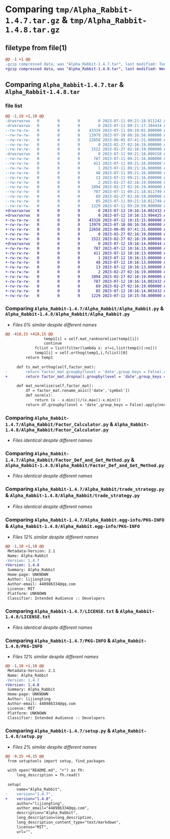 # Comparing `tmp/Alpha_Rabbit-1.4.7.tar.gz` & `tmp/Alpha_Rabbit-1.4.8.tar.gz`

## filetype from file(1)

```diff
@@ -1 +1 @@
-gzip compressed data, was "Alpha_Rabbit-1.4.7.tar", last modified: Tue Jul 11 09:21:18 2023, max compression
+gzip compressed data, was "Alpha_Rabbit-1.4.8.tar", last modified: Wed Jul 12 10:16:14 2023, max compression
```

## Comparing `Alpha_Rabbit-1.4.7.tar` & `Alpha_Rabbit-1.4.8.tar`

### file list

```diff
@@ -1,19 +1,19 @@
-drwxrwxrwx   0        0        0        0 2023-07-11 09:21:18.011242 Alpha_Rabbit-1.4.7/
-drwxrwxrwx   0        0        0        0 2023-07-11 09:21:17.384434 Alpha_Rabbit-1.4.7/Alpha_Rabbit/
--rw-rw-rw-   0        0        0    43319 2023-07-11 09:19:02.000000 Alpha_Rabbit-1.4.7/Alpha_Rabbit/Alpha_Rabbit.py
--rw-rw-rw-   0        0        0    13979 2023-07-10 08:16:58.000000 Alpha_Rabbit-1.4.7/Alpha_Rabbit/Factor_Calculator.py
--rw-rw-rw-   0        0        0    22658 2023-06-05 07:41:31.000000 Alpha_Rabbit-1.4.7/Alpha_Rabbit/Factor_Def_and_Get_Method.py
--rw-rw-rw-   0        0        0        0 2023-02-27 02:16:19.000000 Alpha_Rabbit-1.4.7/Alpha_Rabbit/__init__.py
--rw-rw-rw-   0        0        0     1522 2023-02-27 02:16:19.000000 Alpha_Rabbit-1.4.7/Alpha_Rabbit/trade_strategy.py
-drwxrwxrwx   0        0        0        0 2023-07-11 09:21:18.009158 Alpha_Rabbit-1.4.7/Alpha_Rabbit.egg-info/
--rw-rw-rw-   0        0        0      787 2023-07-11 09:21:16.000000 Alpha_Rabbit-1.4.7/Alpha_Rabbit.egg-info/PKG-INFO
--rw-rw-rw-   0        0        0      411 2023-07-11 09:21:16.000000 Alpha_Rabbit-1.4.7/Alpha_Rabbit.egg-info/SOURCES.txt
--rw-rw-rw-   0        0        0        1 2023-07-11 09:21:16.000000 Alpha_Rabbit-1.4.7/Alpha_Rabbit.egg-info/dependency_links.txt
--rw-rw-rw-   0        0        0       48 2023-07-11 09:21:16.000000 Alpha_Rabbit-1.4.7/Alpha_Rabbit.egg-info/requires.txt
--rw-rw-rw-   0        0        0       13 2023-07-11 09:21:16.000000 Alpha_Rabbit-1.4.7/Alpha_Rabbit.egg-info/top_level.txt
--rw-rw-rw-   0        0        0        2 2023-02-27 02:16:19.000000 Alpha_Rabbit-1.4.7/Alpha_Rabbit.egg-info/zip-safe
--rw-rw-rw-   0        0        0     1094 2023-02-27 02:16:19.000000 Alpha_Rabbit-1.4.7/LICENSE.txt
--rw-rw-rw-   0        0        0      787 2023-07-11 09:21:18.011749 Alpha_Rabbit-1.4.7/PKG-INFO
--rw-rw-rw-   0        0        0       69 2023-02-27 02:16:19.000000 Alpha_Rabbit-1.4.7/README.md
--rw-rw-rw-   0        0        0       85 2023-07-11 09:21:18.012749 Alpha_Rabbit-1.4.7/setup.cfg
--rw-rw-rw-   0        0        0     1229 2023-07-11 09:20:59.000000 Alpha_Rabbit-1.4.7/setup.py
+drwxrwxrwx   0        0        0        0 2023-07-12 10:16:14.002432 Alpha_Rabbit-1.4.8/
+drwxrwxrwx   0        0        0        0 2023-07-12 10:16:13.994425 Alpha_Rabbit-1.4.8/Alpha_Rabbit/
+-rw-rw-rw-   0        0        0    43328 2023-07-12 10:15:15.000000 Alpha_Rabbit-1.4.8/Alpha_Rabbit/Alpha_Rabbit.py
+-rw-rw-rw-   0        0        0    13979 2023-07-10 08:16:58.000000 Alpha_Rabbit-1.4.8/Alpha_Rabbit/Factor_Calculator.py
+-rw-rw-rw-   0        0        0    22658 2023-06-05 07:41:31.000000 Alpha_Rabbit-1.4.8/Alpha_Rabbit/Factor_Def_and_Get_Method.py
+-rw-rw-rw-   0        0        0        0 2023-02-27 02:16:19.000000 Alpha_Rabbit-1.4.8/Alpha_Rabbit/__init__.py
+-rw-rw-rw-   0        0        0     1522 2023-02-27 02:16:19.000000 Alpha_Rabbit-1.4.8/Alpha_Rabbit/trade_strategy.py
+drwxrwxrwx   0        0        0        0 2023-07-12 10:16:14.000844 Alpha_Rabbit-1.4.8/Alpha_Rabbit.egg-info/
+-rw-rw-rw-   0        0        0      787 2023-07-12 10:16:13.000000 Alpha_Rabbit-1.4.8/Alpha_Rabbit.egg-info/PKG-INFO
+-rw-rw-rw-   0        0        0      411 2023-07-12 10:16:13.000000 Alpha_Rabbit-1.4.8/Alpha_Rabbit.egg-info/SOURCES.txt
+-rw-rw-rw-   0        0        0        1 2023-07-12 10:16:13.000000 Alpha_Rabbit-1.4.8/Alpha_Rabbit.egg-info/dependency_links.txt
+-rw-rw-rw-   0        0        0       48 2023-07-12 10:16:13.000000 Alpha_Rabbit-1.4.8/Alpha_Rabbit.egg-info/requires.txt
+-rw-rw-rw-   0        0        0       13 2023-07-12 10:16:13.000000 Alpha_Rabbit-1.4.8/Alpha_Rabbit.egg-info/top_level.txt
+-rw-rw-rw-   0        0        0        2 2023-02-27 02:16:19.000000 Alpha_Rabbit-1.4.8/Alpha_Rabbit.egg-info/zip-safe
+-rw-rw-rw-   0        0        0     1094 2023-02-27 02:16:19.000000 Alpha_Rabbit-1.4.8/LICENSE.txt
+-rw-rw-rw-   0        0        0      787 2023-07-12 10:16:14.002432 Alpha_Rabbit-1.4.8/PKG-INFO
+-rw-rw-rw-   0        0        0       69 2023-02-27 02:16:19.000000 Alpha_Rabbit-1.4.8/README.md
+-rw-rw-rw-   0        0        0       85 2023-07-12 10:16:14.003432 Alpha_Rabbit-1.4.8/setup.cfg
+-rw-rw-rw-   0        0        0     1229 2023-07-12 10:15:58.000000 Alpha_Rabbit-1.4.8/setup.py
```

### Comparing `Alpha_Rabbit-1.4.7/Alpha_Rabbit/Alpha_Rabbit.py` & `Alpha_Rabbit-1.4.8/Alpha_Rabbit/Alpha_Rabbit.py`

 * *Files 0% similar despite different names*

```diff
@@ -418,15 +418,15 @@
                 temp1[i] = self.mat_ranknormlize(temp1[i])
                 continue
             fclist = list(filter(lambda x: x!=i,list(temp1)[:no]))
             temp1[i] = self.orthog(temp1,i,fclist)[0]
         return temp1
     
     def ts_mat_orthog(self,factor_mat):
-        return factor_mat.groupby(level = 'date',group_keys = False).apply(self.mat_orthog)
+        return factor_mat.dropna().groupby(level = 'date',group_keys = False).apply(self.mat_orthog)
     
     def mat_normlize(self,factor_mat):
         df = factor_mat.rename_axis(['date','symbol'])
         def norm(x):
             return (x - x.min())/(x.max()-x.min())
         return df.groupby(level = 'date',group_keys = False).apply(norm)
```

### Comparing `Alpha_Rabbit-1.4.7/Alpha_Rabbit/Factor_Calculator.py` & `Alpha_Rabbit-1.4.8/Alpha_Rabbit/Factor_Calculator.py`

 * *Files identical despite different names*

### Comparing `Alpha_Rabbit-1.4.7/Alpha_Rabbit/Factor_Def_and_Get_Method.py` & `Alpha_Rabbit-1.4.8/Alpha_Rabbit/Factor_Def_and_Get_Method.py`

 * *Files identical despite different names*

### Comparing `Alpha_Rabbit-1.4.7/Alpha_Rabbit/trade_strategy.py` & `Alpha_Rabbit-1.4.8/Alpha_Rabbit/trade_strategy.py`

 * *Files identical despite different names*

### Comparing `Alpha_Rabbit-1.4.7/Alpha_Rabbit.egg-info/PKG-INFO` & `Alpha_Rabbit-1.4.8/Alpha_Rabbit.egg-info/PKG-INFO`

 * *Files 12% similar despite different names*

```diff
@@ -1,10 +1,10 @@
 Metadata-Version: 2.1
 Name: Alpha-Rabbit
-Version: 1.4.7
+Version: 1.4.8
 Summary: Alpha_Rabbit
 Home-page: UNKNOWN
 Author: lijiongting
 Author-email: 448986334@qq.com
 License: MIT
 Platform: UNKNOWN
 Classifier: Intended Audience :: Developers
```

### Comparing `Alpha_Rabbit-1.4.7/LICENSE.txt` & `Alpha_Rabbit-1.4.8/LICENSE.txt`

 * *Files identical despite different names*

### Comparing `Alpha_Rabbit-1.4.7/PKG-INFO` & `Alpha_Rabbit-1.4.8/PKG-INFO`

 * *Files 12% similar despite different names*

```diff
@@ -1,10 +1,10 @@
 Metadata-Version: 2.1
 Name: Alpha_Rabbit
-Version: 1.4.7
+Version: 1.4.8
 Summary: Alpha_Rabbit
 Home-page: UNKNOWN
 Author: lijiongting
 Author-email: 448986334@qq.com
 License: MIT
 Platform: UNKNOWN
 Classifier: Intended Audience :: Developers
```

### Comparing `Alpha_Rabbit-1.4.7/setup.py` & `Alpha_Rabbit-1.4.8/setup.py`

 * *Files 2% similar despite different names*

```diff
@@ -9,15 +9,15 @@
 from setuptools import setup, find_packages
 
 with open("README.md", "r") as fh:
     long_description = fh.read()
 
 setup(
     name="Alpha_Rabbit",
-    version="1.4.7",
+    version="1.4.8",
     author="lijiongting",
     author_email="448986334@qq.com",
     description="Alpha_Rabbit",
     long_description=long_description,
     long_description_content_type="text/markdown",
     license="MIT",
     url="",
```

